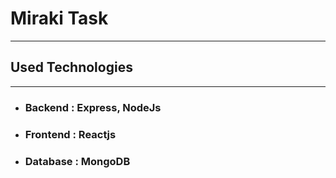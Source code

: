 # Miraki Task

***
## Used Technologies
***
- ### Backend  :  Express, NodeJs
- ### Frontend  :  Reactjs
- ### Database : MongoDB
